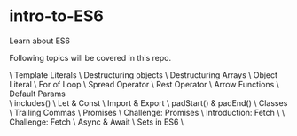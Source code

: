 # intro-to-ES6

Learn about ES6 

Following topics will be covered in this repo.

\ Template Literals \ Destructuring objects \ Destructuring Arrays \ Object Literal \ For of Loop \ Spread Operator \ Rest Operator \ Arrow Functions \ Default Params \
\ includes() \ Let & Const \ Import & Export \ padStart() & padEnd() \ Classes \ Trailing Commas \ Promises \ Challenge: Promises \ Introduction: Fetch \ 
\ Challenge: Fetch \ Async & Await \ Sets in ES6 \
